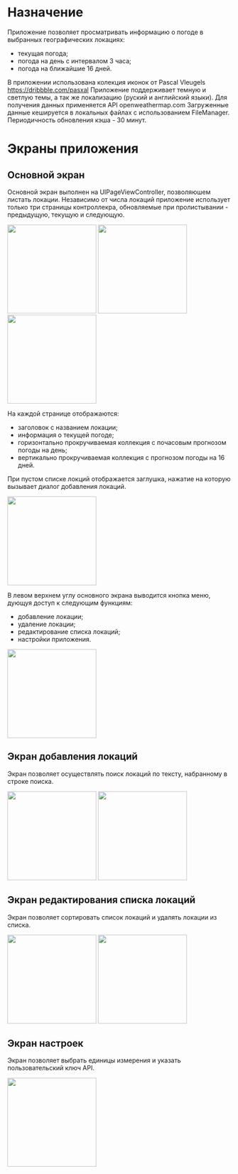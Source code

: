 # Назначение

Приложение позволяет просматривать информацию о погоде в выбранных географических локациях:
- текущая погода;
- погода на день с интервалом 3 часа;
- погода на ближайшие 16 дней.

В приложении использована колекция иконок от Pascal Vleugels https://dribbble.com/pasxal
Приложение поддерживает темную и светлую темы, а так же локализацию (руский и английский языки).
Для получения данных применяется API openweathermap.com 
Загруженные данные кешируется в локальных файлах с использованием FileManager. Периодичность обновления кэша - 30 минут.

# Экраны приложения

## Основной экран
Основной экран выполнен на UIPageViewController, позволяюшем листать локации. Независимо от числа локаций приложение использует только три страницы контроллекра, обновляемые при пролистывании - предыдущую, текущую и следующую.

<img src="https://github.com/AlekseiTinkov/openweathermap/assets/124910352/393bfadf-25b5-40f3-8465-cc1d85d011b5" width="200"></img>
<img src="https://github.com/AlekseiTinkov/openweathermap/assets/124910352/674bc499-a438-44d1-858d-b69bebd4052b" width="200"></img>
<img src="https://github.com/AlekseiTinkov/openweathermap/assets/124910352/fd945fc0-3ccb-4b63-83eb-ef07b3b63faf" width="200"></img>

На каждой странице отображаются:
- заголовок с названием локации;
- информация о текущей погоде;
- горизонтально прокручиваемая коллекция с почасовым прогнозом погоды на день;
- вертикально прокручиваемая коллекция с прогнозом погоды на 16 дней.

При пустом списке локций отображается заглушка, нажатие на которую вызывает диалог добавления локаций.

<img src="https://github.com/AlekseiTinkov/openweathermap/assets/124910352/b074c850-4c31-428d-8f44-7f601da1126a" width="200"></img>

В левом верхнем углу основного экрана выводится кнопка меню, дующуя доступ к следующим функциям:
- добавление локации;
- удаление локации;
- редактирование списка локаций;
- настройки приложения.

<img src="https://github.com/AlekseiTinkov/openweathermap/assets/124910352/44b6ee8e-35b1-4a95-be1b-ecd798ebbf31" width="200"></img>

## Экран добавления локаций
Экран позволяет осуществлять поиск локаций по тексту, набранному в строке поиска.

<img src="https://github.com/AlekseiTinkov/openweathermap/assets/124910352/32457f0c-7924-44a8-96de-8d53c98e16db" width="200"></img>
<img src="https://github.com/AlekseiTinkov/openweathermap/assets/124910352/d2d410c4-12fd-457b-abef-7933fc576899" width="200"></img>

## Экран редактирования списка локаций
Экран позволяет сортировать список локаций и удалять локации из списка.

<img src="https://github.com/AlekseiTinkov/openweathermap/assets/124910352/46550d0c-f28e-4bab-93ab-133be4dfa6a6" width="200"></img>
<img src="https://github.com/AlekseiTinkov/openweathermap/assets/124910352/1dc2bac3-172c-499f-af37-84151fde5e88" width="200"></img>

## Экран настроек
Экран позволяет выбрать единицы измерения и указать пользовательский ключ API.

<img src="https://github.com/AlekseiTinkov/openweathermap/assets/124910352/eda6df90-de57-45c6-b552-3925ef40a3d2" width="200"></img>
